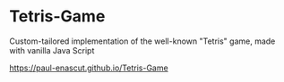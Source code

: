 # Tetris-Game
Custom-tailored implementation of the well-known "Tetris" game, made with vanilla Java Script

https://paul-enascut.github.io/Tetris-Game

